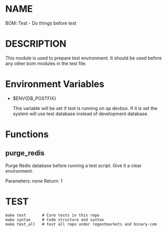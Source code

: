 # NAME

BOM::Test - Do things before test

# DESCRIPTION

This module is used to prepare test environment. It should be used before any other bom modules in the test file.

# Environment Variables

- $ENV{DB\_POSTFIX}

    This variable will be set if test is running on qa devbox. If it is set the system will use test database instead of development database.

# Functions

## purge\_redis

Purge Redis database before running a test script. Give it a clear environment.

Parameters: none
Return: 1

# TEST

    make test       # Core tests in this repo
    make syntax     # Code structure and syntax
    make test_all   # test all repo under regentmarkets and binary-com    